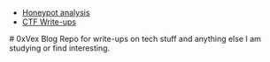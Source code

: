 <nav>
  <ul>
    <li><a href="Honey.md">Honeypot analysis</a></li>
    <li><a href="CTF.md">CTF Write-ups</a></li>
  </ul>
</nav>
<div>
# 0xVex Blog
Repo for write-ups on tech stuff and anything else I am studying or find interesting.


